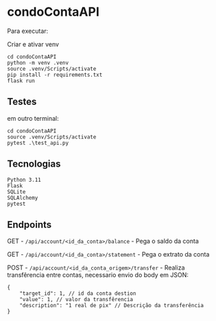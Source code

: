 # condoContaAPI
Para executar:

Criar e ativar venv
```
cd condoContaAPI
python -m venv .venv
source .venv/Scripts/activate
pip install -r requirements.txt
flask run
```

## Testes

em outro terminal:
```
cd condoContaAPI
source .venv/Scripts/activate
pytest .\test_api.py
```

## Tecnologias
```
Python 3.11
Flask
SQLite
SQLAlchemy
pytest
```
## Endpoints
GET - `/api/account/<id_da_conta>/balance` - Pega o saldo da conta

GET - `/api/account/<id_da_conta>/statement` - Pega o extrato da conta

POST - `/api/account/<id_da_conta_origem>/transfer` - Realiza transfêrencia entre contas, necessario envio do body em JSON:
```
{
    "target_id": 1, // id da conta destion
    "value": 1, // valor da transfêrencia
    "description": "1 real de pix" // Descrição da transferência
}
```
